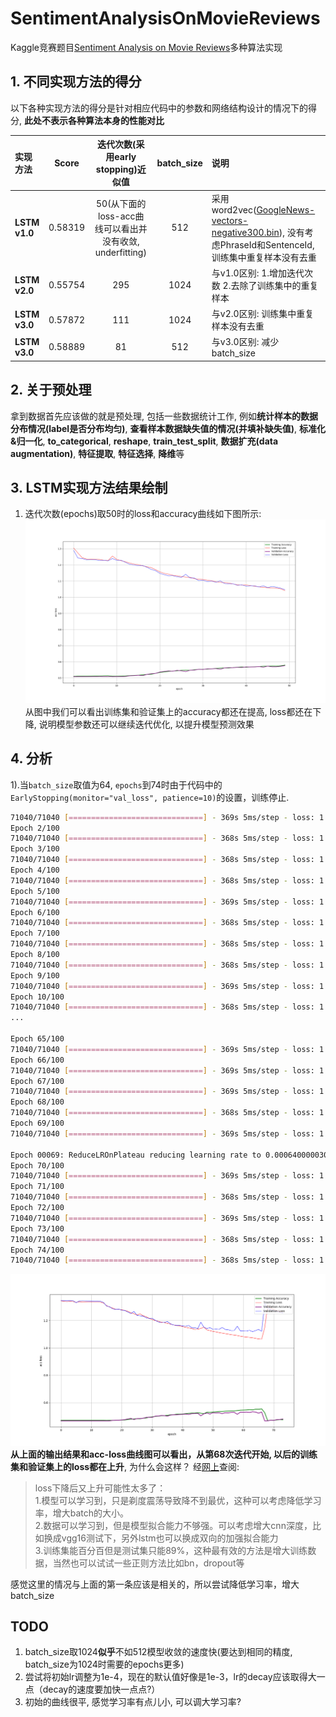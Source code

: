 # SentimentAnalysisOnMovieReviews
Kaggle竞赛题目[Sentiment Analysis on Movie Reviews](https://www.kaggle.com/c/sentiment-analysis-on-movie-reviews)多种算法实现

## 1. 不同实现方法的得分
以下各种实现方法的得分是针对相应代码中的参数和网络结构设计的情况下的得分, **此处不表示各种算法本身的性能对比**

| 实现方法 | Score | 迭代次数(采用early stopping)近似值 | batch_size | 说明 |
| :--- | :---: | :---: | :---: | :--- |
| **LSTM v1.0** | 0.58319 | 50(从下面的loss-acc曲线可以看出并没有收敛, underfitting) | 512 | 采用word2vec([GoogleNews-vectors-negative300.bin](https://github.com/3Top/word2vec-api)), 没有考虑PhraseId和SentenceId, 训练集中重复样本没有去重 |
| **LSTM v2.0** | 0.55754 | 295 | 1024 | 与v1.0区别: 1.增加迭代次数 2.去除了训练集中的重复样本 |
| **LSTM v3.0** | 0.57872 | 111 | 1024 | 与v2.0区别: 训练集中重复样本没有去重 |
| **LSTM v3.0** | 0.58889 | 81 | 512 | 与v3.0区别: 减少batch_size |

## 2. 关于预处理
拿到数据首先应该做的就是预处理, 包括一些数据统计工作, 例如**统计样本的数据分布情况(label是否分布均匀)**, **查看样本数据缺失值的情况(并填补缺失值)**, **标准化&归一化**, **to_categorical**, **reshape**, **train_test_split**, **数据扩充(data augmentation)**, **特征提取**, **特征选择**, **降维**等

## 3. LSTM实现方法结果绘制
1. 迭代次数(epochs)取50时的loss和accuracy曲线如下图所示:
 ![docs/images/acc_loss_curve_ep50_bs512.png](docs/images/acc_loss_curve_ep50_bs512.png)  
 从图中我们可以看出训练集和验证集上的accuracy都还在提高, loss都还在下降, 说明模型参数还可以继续迭代优化, 以提升模型预测效果

## 4. 分析
1).当`batch_size`取值为64, `epochs`到74时由于代码中的`EarlyStopping(monitor="val_loss", patience=10)`的设置，训练停止.  
```bash
71040/71040 [==============================] - 369s 5ms/step - loss: 1.3435 - acc: 0.4705 - val_loss: 1.3459 - val_acc: 0.4672
Epoch 2/100
71040/71040 [==============================] - 368s 5ms/step - loss: 1.3401 - acc: 0.4708 - val_loss: 1.3457 - val_acc: 0.4672
Epoch 3/100
71040/71040 [==============================] - 368s 5ms/step - loss: 1.3380 - acc: 0.4708 - val_loss: 1.3454 - val_acc: 0.4672
Epoch 4/100
71040/71040 [==============================] - 368s 5ms/step - loss: 1.3408 - acc: 0.4708 - val_loss: 1.3458 - val_acc: 0.4672
Epoch 5/100
71040/71040 [==============================] - 369s 5ms/step - loss: 1.3386 - acc: 0.4708 - val_loss: 1.3440 - val_acc: 0.4672
Epoch 6/100
71040/71040 [==============================] - 368s 5ms/step - loss: 1.3322 - acc: 0.4708 - val_loss: 1.3303 - val_acc: 0.4672
Epoch 7/100
71040/71040 [==============================] - 368s 5ms/step - loss: 1.3376 - acc: 0.4708 - val_loss: 1.3419 - val_acc: 0.4672
Epoch 8/100
71040/71040 [==============================] - 368s 5ms/step - loss: 1.3355 - acc: 0.4708 - val_loss: 1.3434 - val_acc: 0.4672
Epoch 9/100
71040/71040 [==============================] - 369s 5ms/step - loss: 1.3352 - acc: 0.4708 - val_loss: 1.3427 - val_acc: 0.4672
Epoch 10/100
71040/71040 [==============================] - 368s 5ms/step - loss: 1.3347 - acc: 0.4708 - val_loss: 1.3420 - val_acc: 0.4672
...

Epoch 65/100
71040/71040 [==============================] - 369s 5ms/step - loss: 1.0697 - acc: 0.5519 - val_loss: 1.1265 - val_acc: 0.5312
Epoch 66/100
71040/71040 [==============================] - 369s 5ms/step - loss: 1.0654 - acc: 0.5520 - val_loss: 1.1354 - val_acc: 0.5232
Epoch 67/100
71040/71040 [==============================] - 369s 5ms/step - loss: 1.0635 - acc: 0.5550 - val_loss: 1.1213 - val_acc: 0.5317
Epoch 68/100
71040/71040 [==============================] - 368s 5ms/step - loss: 1.1481 - acc: 0.5268 - val_loss: 1.3241 - val_acc: 0.4671
Epoch 69/100
71040/71040 [==============================] - 369s 5ms/step - loss: 1.3103 - acc: 0.4682 - val_loss: 1.2908 - val_acc: 0.4675

Epoch 00069: ReduceLROnPlateau reducing learning rate to 0.0006400000303983689.
Epoch 70/100
71040/71040 [==============================] - 369s 5ms/step - loss: 1.2890 - acc: 0.4721 - val_loss: 1.2796 - val_acc: 0.4723
Epoch 71/100
71040/71040 [==============================] - 368s 5ms/step - loss: 1.2810 - acc: 0.4715 - val_loss: 1.2718 - val_acc: 0.4702
Epoch 72/100
71040/71040 [==============================] - 369s 5ms/step - loss: 1.2718 - acc: 0.4742 - val_loss: 1.2661 - val_acc: 0.4765
Epoch 73/100
71040/71040 [==============================] - 368s 5ms/step - loss: 1.2643 - acc: 0.4767 - val_loss: 1.2596 - val_acc: 0.4770
Epoch 74/100
71040/71040 [==============================] - 368s 5ms/step - loss: 1.2616 - acc: 0.4751 - val_loss: 1.2549 - val_acc: 0.4803
```
![docs/images/acc_loss_curve_ep74_bs64.png](docs/images/acc_loss_curve_ep74_bs64.png)  
**从上面的输出结果和acc-loss曲线图可以看出，从第68次迭代开始, 以后的训练集和验证集上的loss都在上升**, 为什么会这样？
经[网上](https://www.zhihu.com/question/60565283/answer/177990842)查阅:
> loss下降后又上升可能性太多了：  
> 1.模型可以学习到，只是剃度震荡导致降不到最优，这种可以考虑降低学习率，增大batch的大小。  
> 2.数据可以学习到，但是模型拟合能力不够强。可以考虑增大cnn深度，比如换成vgg16测试下，另外lstm也可以换成双向的加强拟合能力  
> 3.训练集能百分百但是测试集只能89%，这种最有效的方法是增大训练数据，当然也可以试试一些正则方法比如bn，dropout等  

感觉这里的情况与上面的第一条应该是相关的，所以尝试降低学习率，增大batch_size


## TODO
1. batch_size取1024**似乎**不如512模型收敛的速度快(要达到相同的精度, batch_size为1024时需要的epochs更多)
2. 尝试将初始lr调整为1e-4，现在的默认值好像是1e-3，lr的decay应该取得大一点（decay的速度要加快一点点?）
3. 初始的曲线很平, 感觉学习率有点儿小, 可以调大学习率?


